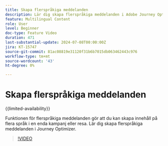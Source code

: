 ```yaml
---
title: Skapa flerspråkiga meddelanden
description: Lär dig skapa flerspråkiga meddelanden i Adobe Journey Optimizer.
feature: Multilingual Content
role: User
level: Beginner
doc-type: Feature Video
duration: 471
last-substantial-update: 2024-07-08T00:00:00Z
jira: KT-15747
source-git-commit: 81ac08819e31120f31b6b7015db063462443c976
workflow-type: tm+mt
source-wordcount: '43'
ht-degree: 0%

---
```



# Skapa flerspråkiga meddelanden

{{limited-availability}}

Funktionen för flerspråkiga meddelanden gör att du kan skapa innehåll på flera språk i en enda kampanj eller resa. Lär dig skapa flerspråkiga meddelanden i Journey Optimizer.

>[!VIDEO](https://video.tv.adobe.com/v/3430921/?learn=on)
